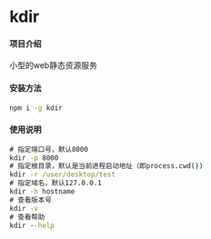 # kdir

#### 项目介绍

小型的web静态资源服务


#### 安装方法

```cmd
npm i -g kdir
```

#### 使用说明

```cmd
# 指定端口号，默认8000
kdir -p 8000
# 指定根目录，默认是当前进程启动地址（即process.cwd())
kdir -r /user/desktop/test
# 指定域名，默认127.0.0.1
kdir -h hostname
# 查看版本号
kdir -v
# 查看帮助
kdir --help
```
